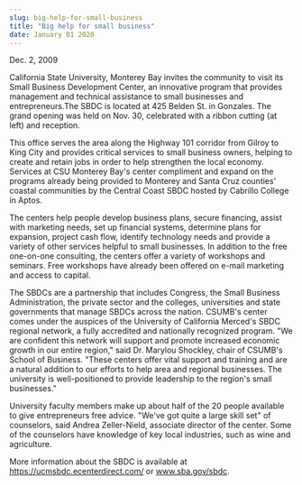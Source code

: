 ```yaml
---
slug: big-help-for-small-business
title: "Big help for small business"
date: January 01 2020
---
```


 
<p>Dec. 2, 2009</p>
<p>
  California State University, Monterey Bay invites the community to visit its
  Small Business Development Center, an innovative program that provides
  management and technical assistance to small businesses and entrepreneurs.The
  SBDC is located at 425 Belden St. in Gonzales. The grand opening was held on
  Nov. 30, celebrated with a ribbon cutting (at left) and reception.
</p>
<p>
  This office serves the area along the Highway 101 corridor from Gilroy to King
  City and provides critical services to small business owners, helping to
  create and retain jobs in order to help strengthen the local economy. Services
  at CSU Monterey Bay's center compliment and expand on the programs already
  being provided to Monterey and Santa Cruz counties' coastal communities by the
  Central Coast SBDC hosted by Cabrillo College in Aptos.
</p>
<p>
  The centers help people develop business plans, secure financing, assist with
  marketing needs, set up financial systems, determine plans for expansion,
  project cash flow, identify technology needs and provide a variety of other
  services helpful to small businesses. In addition to the free one-on-one
  consulting, the centers offer a variety of workshops and seminars. Free
  workshops have already been offered on e-mail marketing and access to capital.
</p>
<p>
  The SBDCs are a partnership that includes Congress, the Small Business
  Administration, the private sector and the colleges, universities and state
  governments that manage SBDCs across the nation. CSUMB's center comes under
  the auspices of the University of California Merced's SBDC regional network, a
  fully accredited and nationally recognized program. "We are confident this
  network will support and promote increased economic growth in our entire
  region," said Dr. Marylou Shockley, chair of CSUMB's School of Business.
  "These centers offer vital support and training and are a natural addition to
  our efforts to help area and regional businesses. The university is
  well-positioned to provide leadership to the region's small businesses."
</p>
<p>
  University faculty members make up about half of the 20 people available to
  give entrepreneurs free advice. "We've got quite a large skill set" of
  counselors, said Andrea Zeller-Nield, associate director of the center. Some
  of the counselors have knowledge of key local industries, such as wine and
  agriculture.
</p>
<p>
  More information about the SBDC is available at
  <a href="https://ucmsbdc.ecenterdirect.com/"
    >https://ucmsbdc.ecenterdirect.com/</a
  >
  or <a href="https://www.sba.gov/sbdc">www.sba.gov/sbdc</a>.
</p>
 
